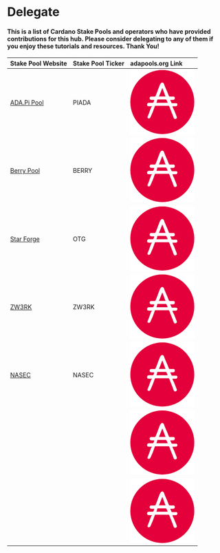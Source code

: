 # Delegate

#### This is a list of Cardano Stake Pools and operators who have provided contributions for this hub. Please consider delegating to any of them if you enjoy these tutorials and resources. Thank You!

| Stake Pool Website | Stake Pool Ticker | adapools.org Link |
| :--- | :--- | :--- |
| [ADA.Pi Pool](https://ada-pi.io/) | PIADA | [![](../.gitbook/assets/adapools%20%281%29.png)](https://adapools.org/pool/b8d8742c7b7b512468448429c776b3b0f824cef460db61aa1d24bc65) |
| [Berry Pool](https://pipool.online/) | BERRY | ![](../.gitbook/assets/adapools%20%281%29.png)  |
| [Star Forge](%20https://adamantium.online/) | OTG | [![](../.gitbook/assets/adapools%20%281%29.png)](https://adapools.org/pool/c825168836c5bf850dec38567eb4771c2e03eea28658ff291df768ae) |
| [ZW3RK](https://zw3rk.com/) | ZW3RK | [![](../.gitbook/assets/adapools%20%281%29.png)](https://adapools.org/pool/e2c17915148f698723cb234f3cd89e9325f40b89af9fd6e1f9d1701a) |
| [NASEC](https://nasec.co.uk/cardano/) | NASEC | [![](../.gitbook/assets/adapools%20%281%29.png)](https://adapools.org/pool/aa8b94010cd3c7199be1d619079c184a59e6f1ad930926bc2bd38579) |
|  |  | ![](../.gitbook/assets/adapools%20%281%29.png) |
|  |  | ![](../.gitbook/assets/adapools%20%281%29.png) |

#### 

